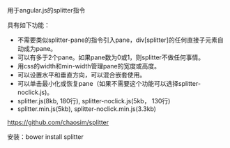 用于angular.js的splitter指令

具有如下功能：

* 不需要类似splitter-pane的指令引入pane，div[splitter]的任何直接子元素自动成为pane。
* 可以有多于2个pane。如果pane数为0或1，则splitter不做任何事情。
* 用css的width和min-width管理pane的宽度或高度。
* 可以设置水平和垂直方向，可以混合嵌套使用。
* 可以单击最小化或恢复pane（如果不需要这个功能可以选择splitter-noclick.js)。
* splitter.js(8kb, 180行), splitter-noclick.js(5kb， 130行)
* splitter.min.js(5kb), splitter-noclick.min.js(3.3kb)

https://github.com/chaosim/splitter

安装：bower install splitter